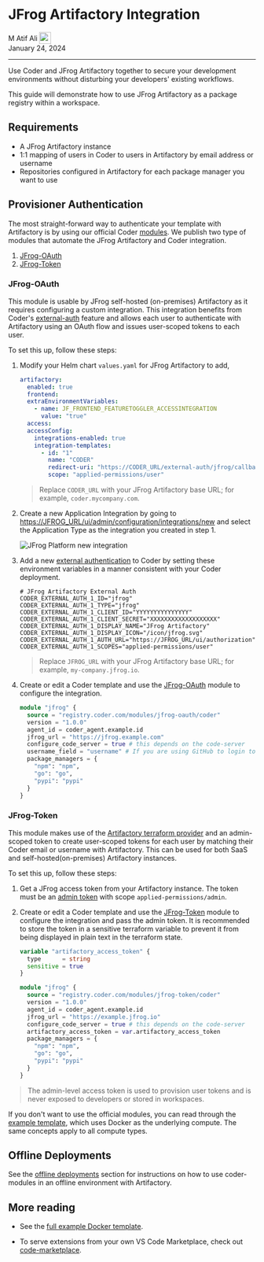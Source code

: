 # JFrog Artifactory Integration

<div>
  <a href="https://github.com/matifali" style="text-decoration: none; color: inherit;">
    <span style="vertical-align:middle;">M Atif Ali</span>
    <img src="https://github.com/matifali.png" width="24px" height="24px" style="vertical-align:middle; margin: 0px;"/>
  </a>
</div>
January 24, 2024

---

Use Coder and JFrog Artifactory together to secure your development environments
without disturbing your developers' existing workflows.

This guide will demonstrate how to use JFrog Artifactory as a package registry
within a workspace.

## Requirements

- A JFrog Artifactory instance
- 1:1 mapping of users in Coder to users in Artifactory by email address or
  username
- Repositories configured in Artifactory for each package manager you want to
  use

## Provisioner Authentication

The most straight-forward way to authenticate your template with Artifactory is
by using our official Coder [modules](https://registry.coder.com). We publish
two type of modules that automate the JFrog Artifactory and Coder integration.

1. [JFrog-OAuth](https://registry.coder.com/modules/jfrog-oauth)
2. [JFrog-Token](https://registry.coder.com/modules/jfrog-token)

### JFrog-OAuth

This module is usable by JFrog self-hosted (on-premises) Artifactory as it
requires configuring a custom integration. This integration benefits from
Coder's [external-auth][] feature and allows each user to authenticate with
Artifactory using an OAuth flow and issues user-scoped tokens to each user.

To set this up, follow these steps:

1. Modify your Helm chart `values.yaml` for JFrog Artifactory to add,

   ```yaml
   artifactory:
     enabled: true
     frontend:
     extraEnvironmentVariables:
       - name: JF_FRONTEND_FEATURETOGGLER_ACCESSINTEGRATION
         value: "true"
     access:
     accessConfig:
       integrations-enabled: true
       integration-templates:
         - id: "1"
           name: "CODER"
           redirect-uri: "https://CODER_URL/external-auth/jfrog/callback"
           scope: "applied-permissions/user"
   ```

   <blockquote class="admonition info">

   Replace `CODER_URL` with your JFrog Artifactory base URL; for example,
   `coder.mycompany.com`.

   </blockquote>

2. Create a new Application Integration by going to
   <https://JFROG_URL/ui/admin/configuration/integrations/new> and select the
   Application Type as the integration you created in step 1.

   <img alt="JFrog Platform new integration" src="../../images/guides/artifactory-integration/jfrog-oauth-app.png" />

3. Add a new [external authentication][external-auth] to Coder by setting these
   environment variables in a manner consistent with your Coder deployment.

   ```env
   # JFrog Artifactory External Auth
   CODER_EXTERNAL_AUTH_1_ID="jfrog"
   CODER_EXTERNAL_AUTH_1_TYPE="jfrog"
   CODER_EXTERNAL_AUTH_1_CLIENT_ID="YYYYYYYYYYYYYYY"
   CODER_EXTERNAL_AUTH_1_CLIENT_SECRET="XXXXXXXXXXXXXXXXXXX"
   CODER_EXTERNAL_AUTH_1_DISPLAY_NAME="JFrog Artifactory"
   CODER_EXTERNAL_AUTH_1_DISPLAY_ICON="/icon/jfrog.svg"
   CODER_EXTERNAL_AUTH_1_AUTH_URL="https://JFROG_URL/ui/authorization"
   CODER_EXTERNAL_AUTH_1_SCOPES="applied-permissions/user"
   ```

   <blockquote class="admonition info">

   Replace `JFROG_URL` with your JFrog Artifactory base URL; for example,
   `my-company.jfrog.io`.

   </blockquote>

4. Create or edit a Coder template and use the [JFrog-OAuth][] module to
   configure the integration.

   ```tf
   module "jfrog" {
     source = "registry.coder.com/modules/jfrog-oauth/coder"
     version = "1.0.0"
     agent_id = coder_agent.example.id
     jfrog_url = "https://jfrog.example.com"
     configure_code_server = true # this depends on the code-server
     username_field = "username" # If you are using GitHub to login to both Coder and Artifactory, use username_field = "username"
     package_managers = {
       "npm": "npm",
       "go": "go",
       "pypi": "pypi"
     }
   }
   ```

### JFrog-Token

This module makes use of the [Artifactory terraform
provider][artifactory-tf-provider] and an admin-scoped token to create
user-scoped tokens for each user by matching their Coder email or username with
Artifactory. This can be used for both SaaS and self-hosted(on-premises)
Artifactory instances.

To set this up, follow these steps:

1. Get a JFrog access token from your Artifactory instance. The token must be an
   [admin token] with scope `applied-permissions/admin`.

2. Create or edit a Coder template and use the [JFrog-Token][] module to
   configure the integration and pass the admin token. It is recommended to
   store the token in a sensitive terraform variable to prevent it from being
   displayed in plain text in the terraform state.

   ```tf
   variable "artifactory_access_token" {
     type      = string
     sensitive = true
   }

   module "jfrog" {
     source = "registry.coder.com/modules/jfrog-token/coder"
     version = "1.0.0"
     agent_id = coder_agent.example.id
     jfrog_url = "https://example.jfrog.io"
     configure_code_server = true # this depends on the code-server
     artifactory_access_token = var.artifactory_access_token
     package_managers = {
       "npm": "npm",
       "go": "go",
       "pypi": "pypi"
     }
   }
   ```

<blockquote class="info">
The admin-level access token is used to provision user tokens and is never exposed to
developers or stored in workspaces.
</blockquote>

If you don't want to use the official modules, you can read through the [example
template][docker-template], which uses Docker as the underlying compute. The
same concepts apply to all compute types.

## Offline Deployments

See the [offline deployments][] section for instructions on how to use coder-modules
in an offline environment with Artifactory.

## More reading

- See the [full example Docker template][docker-template].

- To serve extensions from your own VS Code Marketplace, check out
  [code-marketplace][cm-artifactory].

<!-- Reference Links -->

[jfrog-oauth]: https://registry.coder.com/modules/jfrog-oauth
[jfrog-token]: https://registry.coder.com/modules/jfrog-token
[cm-artifactory]: https://github.com/coder/code-marketplace#artifactory-storage
[offline deployments]:
	../templates/extending-templates/modules.md#offline-installations
[docker-template]:
	https://github.com/coder/coder/tree/main/examples/jfrog/docker
[admin token]:
	https://registry.terraform.io/providers/jfrog/artifactory/latest/docs#access-token
[artifactory-tf-provider]:
	https://registry.terraform.io/providers/jfrog/artifactory/latest/docs
[external-auth]: https://coder.com/docs/admin/external-auth
